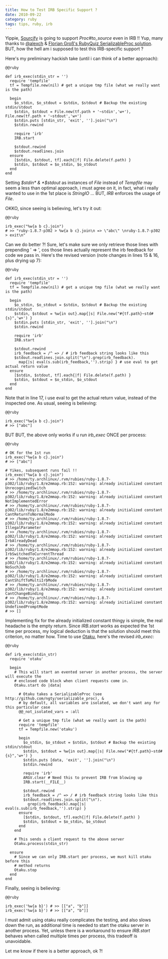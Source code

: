 ```yaml
--- 
title: How to Test IRB Specific Support ?
date: 2010-09-22
category: ruby
tags: tips, ruby, irb
---
```

Yippie, [Sourcify](http://github.com/ngty/sourcify) is going to support *Proc#to_source*
even in IRB !! Yup, many thanks to [@alexch](http://github.com/alexch) &
[Florian Groß's RubyQuiz SerializableProc solution](http://rubyquiz.com/quiz38.html).
BUT, how the hell am i supposed to test this IRB-specific support ?

Here's my preliminary hackish take (until i can think of a better approach):

    @@ruby

    def irb_exec(stdin_str = '')
      require 'tempfile'
      tf = Tempfile.new(nil) # get a unique tmp file (what we really want is the path)

      begin
        $o_stdin, $o_stdout = $stdin, $stdout # Backup the existing stdin/stdout
        $stdin, $stdout = File.new(tf.path + '~stdin','w+'), File.new(tf.path + '~stdout','w+')
        $stdin.puts [stdin_str, 'exit', ''].join("\n")
        $stdin.rewind

        require 'irb'
        IRB.start

        $stdout.rewind
        $stdout.readlines.join
      ensure
        [$stdin, $stdout, tf].each{|f| File.delete(f.path) }
        $stdin, $stdout = $o_stdin, $o_stdout
      end
    end

Setting *$stdin* & *$stdout* as instances of *File* instead of *Tempfile* may seem a less than
optimal approach, i must agree on it, in fact, what i really wanted to use in the 1st place
is *StringIO* ... BUT, *IRB* enforces the usage of *File*.

OKKO, since seeing is believing, let's try it out:

    @@ruby

    irb_exec("%w{a b c}.join")
    # >> "ruby-1.8.7-p302 > %w{a b c}.join\n => \"abc\" \nruby-1.8.7-p302 > exit\n"

Can we do better ?! Sure, let's make sure we only retrieve those lines with prepending ' => ',
cos those lines actually represent the irb feedback for code we pass in. Here's the revised
version (note changes in lines 15 & 16, plus drying up 7):

    @@ruby

    def irb_exec(stdin_str = '')
      require 'tempfile'
      tf = Tempfile.new(nil) # get a unique tmp file (what we really want is the path)

      begin
        $o_stdin, $o_stdout = $stdin, $stdout # Backup the existing stdin/stdout
        $stdin, $stdout = %w{in out}.map{|s| File.new("#{tf.path}~std#{s}",'w+') }
        $stdin.puts [stdin_str, 'exit', ''].join("\n")
        $stdin.rewind

        require 'irb'
        IRB.start

        $stdout.rewind
        irb_feedback = /^ => / # irb feedback string looks like this
        $stdout.readlines.join.split("\n").grep(irb_feedback).
          map{|s| eval(s.sub(irb_feedback,'').strip) } # use eval to get actual return value
      ensure
        [$stdin, $stdout, tf].each{|f| File.delete(f.path) }
        $stdin, $stdout = $o_stdin, $o_stdout
      end
    end

Note that in line 17, i use eval to get the actual return value, instead of the inspected one.
As usual, seeing is believing:

    @@ruby

    irb_exec("%w{a b c}.join")
    # >> ["abc"]

BUT BUT, the above only works if u run *irb_exec* ONCE per process:

    @@ruby

    # OK for the 1st run
    irb_exec("%w{a b c}.join")
    # >> ["abc"]

    # Yikes, subsequent runs fail !!
    irb_exec("%w{a b c}.join")
    # >> /home/ty.archlinux/.rvm/rubies/ruby-1.8.7-p302/lib/ruby/1.8/e2mmap.rb:152: warning: already initialized constant UnrecognizedSwitch
    # >> /home/ty.archlinux/.rvm/rubies/ruby-1.8.7-p302/lib/ruby/1.8/e2mmap.rb:152: warning: already initialized constant NotImplementedError
    # >> /home/ty.archlinux/.rvm/rubies/ruby-1.8.7-p302/lib/ruby/1.8/e2mmap.rb:152: warning: already initialized constant CantReturnToNormalMode
    # >> /home/ty.archlinux/.rvm/rubies/ruby-1.8.7-p302/lib/ruby/1.8/e2mmap.rb:152: warning: already initialized constant IllegalParameter
    # >> /home/ty.archlinux/.rvm/rubies/ruby-1.8.7-p302/lib/ruby/1.8/e2mmap.rb:152: warning: already initialized constant IrbAlreadyDead
    # >> /home/ty.archlinux/.rvm/rubies/ruby-1.8.7-p302/lib/ruby/1.8/e2mmap.rb:152: warning: already initialized constant IrbSwitchedToCurrentThread
    # >> /home/ty.archlinux/.rvm/rubies/ruby-1.8.7-p302/lib/ruby/1.8/e2mmap.rb:152: warning: already initialized constant NoSuchJob
    # >> /home/ty.archlinux/.rvm/rubies/ruby-1.8.7-p302/lib/ruby/1.8/e2mmap.rb:152: warning: already initialized constant CantShiftToMultiIrbMode
    # >> /home/ty.archlinux/.rvm/rubies/ruby-1.8.7-p302/lib/ruby/1.8/e2mmap.rb:152: warning: already initialized constant CantChangeBinding
    # >> /home/ty.archlinux/.rvm/rubies/ruby-1.8.7-p302/lib/ruby/1.8/e2mmap.rb:152: warning: already initialized constant UndefinedPromptMode
    # >> []

Implementing fix for the already initialized constant thingy is simple, the real headache
is the empty return. Since *IRB.start* works as expected the 1st time per process, my
logical deduction is that the solution should meet this criterion, no matter how. Time to
use [Otaku](http://github.com/ngty/otaku), here's the revised *irb_exec*:

    @@ruby

    def irb_exec(stdin_str)
      require 'otaku'

      begin
        # This will start an evented server in another process, the server will execute the
        # enclosed code block when client requests come in.
        Otaku.start do |data|

          # Otaku takes a SerializableProc (see http://github.com/ngty/serializable_proc), &
          # by default, all variables are isolated, we don't want any for this particular case
          @@_not_isolated_vars = :all

          # Get a unique tmp file (what we really want is the path)
          require 'tempfile'
          tf = Tempfile.new('otaku')

          begin
            $o_stdin, $o_stdout = $stdin, $stdout # Backup the existing stdin/stdout
            $stdin, $stdout = %w{in out}.map{|s| File.new("#{tf.path}~std#{s}",'w+') }
            $stdin.puts [data, 'exit', ''].join("\n")
            $stdin.rewind

            require 'irb'
            ARGV.clear # Need this to prevent IRB from blowing up
            IRB.start(__FILE__)

            $stdout.rewind
            irb_feedback = /^ => / # irb feedback string looks like this
            $stdout.readlines.join.split("\n").
              grep(irb_feedback).map{|s| eval(s.sub(irb_feedback,'').strip) }
          ensure
            [$stdin, $stdout, tf].each{|f| File.delete(f.path) }
            $stdin, $stdout = $o_stdin, $o_stdout
          end
        end

        # This sends a client request to the above server
        Otaku.process(stdin_str)

      ensure
        # Since we can only IRB.start per process, we must kill otaku before this
        # method returns
        Otaku.stop
      end
    end

Finally, seeing is believing:

    @@ruby

    irb_exec('%w{a b}') # >> [["a", "b"]]
    irb_exec('%w{a b}') # >> [["a", "b"]]

I must admit using otaku really complicates the testing, and also slows down the run,
as additional time is needed to start the otaku server in another process. Yet, unless
there is a workaround to ensure *IRB.start* behaves when called multiple times per process,
this tradeoff is unavoidable.

Let me know if there is a better approach, ok ?!
